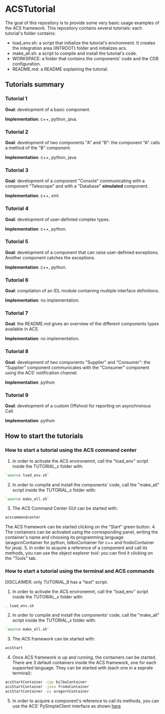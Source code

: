 # ACSTutorial

The goal of this repository is to provide some very basic usage examples of the ACS framework. This repository contains several tutorials: each tutorial's folder contains:
* load_env.sh: a script that initialize the tutorial's environment. It creates the integration area (INTROOT) folder and initializes acs. 
* make_all.sh: a script to compile and install the tutorial's code.
* WORKSPACE: a folder that contains the components' code and the CDB configuration.
* README.md: a README explaining the tutorial.

## Tutorials summary

### Tutorial 1
**Goal**: development of a basic component.

**Implementation**: c++, python, java.

### Tutorial 2
**Goal**: development of two components "A" and "B": the component "A" calls a method of the "B" component. 

**Implementation**: c++, python, java.

### Tutorial 3
**Goal**: development of a component "Console" communicating with a component "Telescope" and with a "Database" **simulated** component.

**Implementation**: c++, xml.

### Tutorial 4
**Goal**: development of user-definied complex types. 

**Implementation**: c++, python.

### Tutorial 5
**Goal**: development of a component that can raise user-definied exceptions. Another component catches the exceptions.

**Implementation**: c++, python.

### Tutorial 6
**Goal**: compilation of an IDL module containing multiple interface definitions.

**Implementation**: no implementation.

### Tutorial 7
**Goal**: the README.md gives an overview of the different components types available in ACS

**Implementation**: no implementation.

### Tutorial 8
**Goal**: development of two components "Supplier" and "Consumer": the "Supplier" component communicates with the "Consumer" component using the ACS' notification channel.  

**Implementation**: python

### Tutorial 9
**Goal**: development of a custom Offshoot for reporting on asynchronous Call. 

**Implementation**: python



## How to start the tutorials

### How to start a tutorial using the ACS command center
1. In order to activate the ACS environemnt, call the "load_env" script inside the TUTORIAL_x folder with:
```bash
`source load_env.sh`
```
2. In order to compile and install the components' code, call the "make_all" script inside the TUTORIAL_x folder with:
```bash
`source make_all.sh`
```
3. The ACS Command Center GUI can be started with:
```bash
acscommandcenter
```
The ACS framework can be started clicking on the “Start” green button. 
4. The containers can be activated using the corresponding panel, writing the container's name and choosing its programming language (aragornContainer for python, bilboContainer for c++ and frodoContainer for java). 
5. In order to acquire a reference of a component and call its methods, you can use the object explorer tool: you can find it clicking on the “Tools” tab.


### How to start a tutorial using the terminal and ACS commands

DISCLAIMER: only TUTORIAL_9 has a "test" script.

1. In order to activate the ACS environemnt, call the "load_env" script inside the TUTORIAL_x folder with:
```bash
. load_env.sh
```
2. In order to compile and install the components' code, call the "make_all" script inside the TUTORIAL_x folder with:
```bash
`source make_all.sh`
```
3. The ACS framework can be started with:
```bash
acsStart
```
4. Once ACS framework is up and running, the containers can be started. There are 3 default containers inside the ACS framework, one for each supported language. They can be started with (each one in a seprate terminal):
```bash
acsStartContainer -cpp bilboContainer
acsStartContainer -java frodoContainer
acsStartContainer -py aragornContainer
```
 5. In order to acquire a component's reference to call its methods, you can use the ACS' PySimpleClient interface as shown [here](TUTORIAL_9/WORKSPACE/async_py_impl/test/testOnewayWithoutCallback.py)


